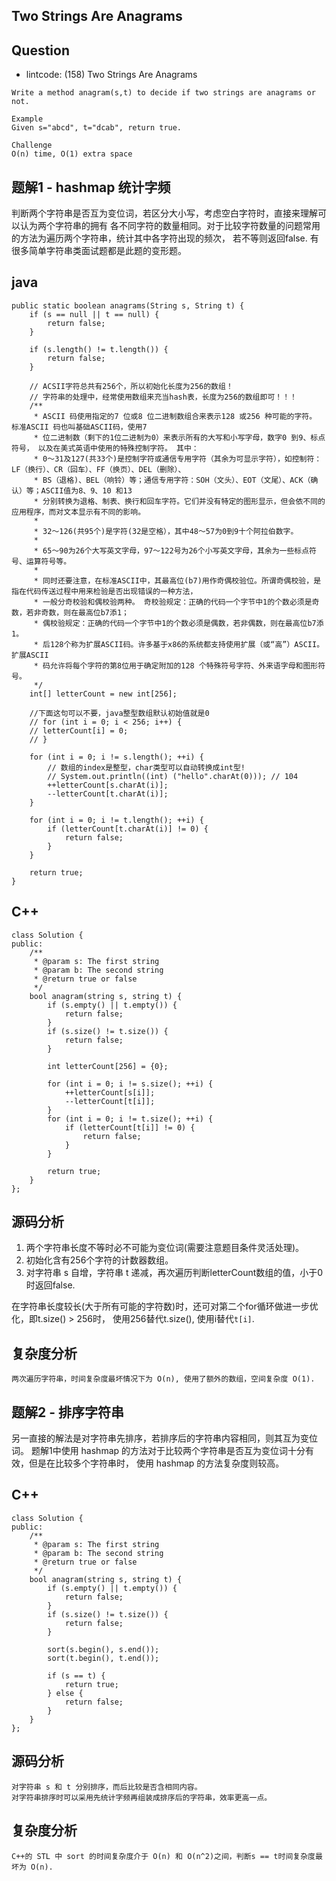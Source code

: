 ## Two Strings Are Anagrams

## Question

- lintcode: (158) Two Strings Are Anagrams

```
Write a method anagram(s,t) to decide if two strings are anagrams or not.

Example
Given s="abcd", t="dcab", return true.

Challenge
O(n) time, O(1) extra space
```


## 题解1 - hashmap 统计字频

判断两个字符串是否互为变位词，若区分大小写，考虑空白字符时，直接来理解可以认为两个字符串的拥有
各不同字符的数量相同。对于比较字符数量的问题常用的方法为遍历两个字符串，统计其中各字符出现的频次，
若不等则返回false. 有很多简单字符串类面试题都是此题的变形题。

## java

	public static boolean anagrams(String s, String t) {
		if (s == null || t == null) {
			return false;
		}

		if (s.length() != t.length()) {
			return false;
		}

		// ACSII字符总共有256个，所以初始化长度为256的数组！
		// 字符串的处理中，经常使用数组来充当hash表，长度为256的数组即可！！！
		/**
		 * ASCII 码使用指定的7 位或8 位二进制数组合来表示128 或256 种可能的字符。 标准ASCII 码也叫基础ASCII码，使用7
		 * 位二进制数（剩下的1位二进制为0）来表示所有的大写和小写字母，数字0 到9、标点符号， 以及在美式英语中使用的特殊控制字符。 其中：
		 * 0～31及127(共33个)是控制字符或通信专用字符（其余为可显示字符），如控制符：LF（换行）、CR（回车）、FF（换页）、DEL（删除）、
		 * BS（退格)、BEL（响铃）等；通信专用字符：SOH（文头）、EOT（文尾）、ACK（确认）等；ASCII值为8、9、10 和13
		 * 分别转换为退格、制表、换行和回车字符。它们并没有特定的图形显示，但会依不同的应用程序，而对文本显示有不同的影响。
		 * 
		 * 32～126(共95个)是字符(32是空格），其中48～57为0到9十个阿拉伯数字。
		 * 
		 * 65～90为26个大写英文字母，97～122号为26个小写英文字母，其余为一些标点符号、运算符号等。
		 * 
		 * 同时还要注意，在标准ASCII中，其最高位(b7)用作奇偶校验位。所谓奇偶校验，是指在代码传送过程中用来检验是否出现错误的一种方法，
		 * 一般分奇校验和偶校验两种。 奇校验规定：正确的代码一个字节中1的个数必须是奇数，若非奇数，则在最高位b7添1；
		 * 偶校验规定：正确的代码一个字节中1的个数必须是偶数，若非偶数，则在最高位b7添1。
		 * 后128个称为扩展ASCII码。许多基于x86的系统都支持使用扩展（或“高”）ASCII。 扩展ASCII
		 * 码允许将每个字符的第8位用于确定附加的128 个特殊符号字符、外来语字母和图形符号。
		 */
		int[] letterCount = new int[256];

		//下面这句可以不要，java整型数组默认初始值就是0
		// for (int i = 0; i < 256; i++) {
		// letterCount[i] = 0;
		// }

		for (int i = 0; i != s.length(); ++i) {
			// 数组的index是整型，char类型可以自动转换成int型!
			// System.out.println((int) ("hello".charAt(0))); // 104
			++letterCount[s.charAt(i)];
			--letterCount[t.charAt(i)];
		}

		for (int i = 0; i != t.length(); ++i) {
			if (letterCount[t.charAt(i)] != 0) {
				return false;
			}
		}

		return true;
	}

## C++

    class Solution {
    public:
        /**
         * @param s: The first string
         * @param b: The second string
         * @return true or false
         */
        bool anagram(string s, string t) {
            if (s.empty() || t.empty()) {
                return false;
            }
            if (s.size() != t.size()) {
                return false;
            }
    
            int letterCount[256] = {0};
    
            for (int i = 0; i != s.size(); ++i) {
                ++letterCount[s[i]];
                --letterCount[t[i]];
            }
            for (int i = 0; i != t.size(); ++i) {
                if (letterCount[t[i]] != 0) {
                    return false;
                }
            }
    
            return true;
        }
    };

## 源码分析

1. 两个字符串长度不等时必不可能为变位词(需要注意题目条件灵活处理)。
2. 初始化含有256个字符的计数器数组。
3. 对字符串 s 自增，字符串 t 递减，再次遍历判断letterCount数组的值，小于0时返回false.

在字符串长度较长(大于所有可能的字符数)时，还可对第二个for循环做进一步优化，即t.size() > 256时，
使用256替代t.size(), 使用i替代`t[i]`.

## 复杂度分析

    两次遍历字符串，时间复杂度最坏情况下为 O(n), 使用了额外的数组，空间复杂度 O(1).
    
## 题解2 - 排序字符串

另一直接的解法是对字符串先排序，若排序后的字符串内容相同，则其互为变位词。
题解1中使用 hashmap 的方法对于比较两个字符串是否互为变位词十分有效，但是在比较多个字符串时，
使用 hashmap 的方法复杂度则较高。

## C++

    class Solution {
    public:
        /**
         * @param s: The first string
         * @param b: The second string
         * @return true or false
         */
        bool anagram(string s, string t) {
            if (s.empty() || t.empty()) {
                return false;
            }
            if (s.size() != t.size()) {
                return false;
            }
    
            sort(s.begin(), s.end());
            sort(t.begin(), t.end());
    
            if (s == t) {
                return true;
            } else {
                return false;
            }
        }
    };
    
## 源码分析

    对字符串 s 和 t 分别排序，而后比较是否含相同内容。
    对字符串排序时可以采用先统计字频再组装成排序后的字符串，效率更高一点。
    
## 复杂度分析

    C++的 STL 中 sort 的时间复杂度介于 O(n) 和 O(n^2)之间，判断s == t时间复杂度最坏为 O(n).